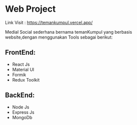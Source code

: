 <h1>Web Project</h1>

Link Visit : https://temankumpul.vercel.app/


Medial Social sederhana bernama temanKumpul yang berbasis website,dengan menggunakan Tools sebagai berikut:


<h2>FrontEnd:</h2>
 

 - React Js
 - Material UI
 - Formik
 - Redux Toolkit
 
  
 <h2>BackEnd:</h2>
 
 - Node Js
 - Express Js
 - MongoDb
 

